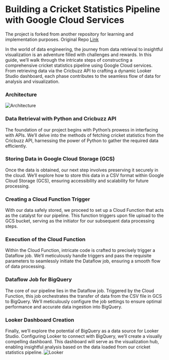 # Building a Cricket Statistics Pipeline with Google Cloud Services

The project is forked from another repository for learning and implementation purposes.
Original Repo [Link](https://github.com/vishal-bulbule/cricket-stat-data-engineering-project/)


In the world of data engineering, the journey from data retrieval to insightful visualization is an adventure filled with challenges and rewards. In this guide, we’ll walk through the intricate steps of constructing a comprehensive cricket statistics pipeline using Google Cloud services. From retrieving data via the Cricbuzz API to crafting a dynamic Looker Studio dashboard, each phase contributes to the seamless flow of data for analysis and visualization.

### Architecture

![Architecture](https://github.com/vishal-bulbule/cricket-stat-data-engineering-project/blob/master/Architecture.png)

### Data Retrieval with Python and Cricbuzz API
The foundation of our project begins with Python’s prowess in interfacing with APIs. We’ll delve into the methods of fetching cricket statistics from the Cricbuzz API, harnessing the power of Python to gather the required data efficiently.

### Storing Data in Google Cloud Storage (GCS)
Once the data is obtained, our next step involves preserving it securely in the cloud. We’ll explore how to store this data in a CSV format within Google Cloud Storage (GCS), ensuring accessibility and scalability for future processing.

### Creating a Cloud Function Trigger
With our data safely stored, we proceed to set up a Cloud Function that acts as the catalyst for our pipeline. This function triggers upon file upload to the GCS bucket, serving as the initiator for our subsequent data processing steps.

### Execution of the Cloud Function
Within the Cloud Function, intricate code is crafted to precisely trigger a Dataflow job. We’ll meticulously handle triggers and pass the requisite parameters to seamlessly initiate the Dataflow job, ensuring a smooth flow of data processing.

### Dataflow Job for BigQuery
The core of our pipeline lies in the Dataflow job. Triggered by the Cloud Function, this job orchestrates the transfer of data from the CSV file in GCS to BigQuery. We’ll meticulously configure the job settings to ensure optimal performance and accurate data ingestion into BigQuery.

### Looker Dashboard Creation
Finally, we’ll explore the potential of BigQuery as a data source for Looker Studio. Configuring Looker to connect with BigQuery, we’ll create a visually compelling dashboard. This dashboard will serve as the visualization hub, enabling insightful analysis based on the data loaded from our cricket statistics pipeline.
![Looker](https://github.com/vishal-bulbule/cricket-stat-data-engineering-project/blob/master/Looker.png)
